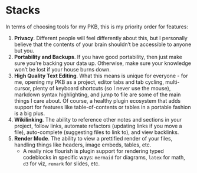 # Stacks

In terms of choosing tools for my PKB, this is my priority order for features:

1. **Privacy**. Different people will feel differently about this, but I personally believe that the contents of your brain shouldn’t be accessible to anyone but you.
2. **Portability and Backups**. If you have good portability, then just make sure you’re backing your data up. Otherwise, make sure your knowledge won’t be lost if your house burns down.
3. **High Quality Text Editing**. What this means is unique for everyone - for me, opening my PKB as a project, editor tabs and tab cycling, multi-cursor, plenty of keyboard shortcuts \(so I never use the mouse\), markdown syntax highlighting, and jump to file are some of the main things I care about.  Of course, a healthy plugin ecosystem that adds support for features like table-of-contents or tables in a portable fashion is a big plus.
4. **Wikilinking**. The ability to reference other notes and sections in your project, follow links, automate refactors \(updating links if you move a file\), auto-complete \(suggesting files to link to\), and view backlinks.
5. **Render Mode**. The ability to view a prettified render of your files, handling things like headers, image embeds, tables, etc.
   * A really nice flourish is plugin support for rendering typed codeblocks in specific ways: `mermaid` for diagrams, `latex` for math, `d3` for viz, `remark` for slides, etc.



